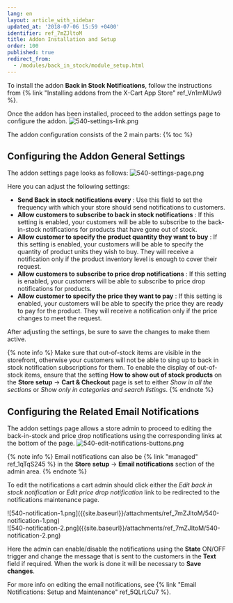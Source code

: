 ```yaml
---
lang: en
layout: article_with_sidebar
updated_at: '2018-07-06 15:59 +0400'
identifier: ref_7mZJltoM
title: Addon Installation and Setup
order: 100
published: true
redirect_from:
  - /modules/back_in_stock/module_setup.html
---
```

To install the addon **Back in Stock Notifications**, follow the instructions from {% link "Installing addons from the X-Cart App Store" ref_Vn1mMUw9 %}.

Once the addon has been installed, proceed to the addon settings page to configure the addon.
![540-settings-link.png]({{site.baseurl}}/attachments/ref_7mZJltoM/540-settings-link.png)

The addon configuration consists of the 2 main parts:
{% toc %}

## Configuring the Addon General Settings

The addon settings page looks as follows:
![540-settings-page.png]({{site.baseurl}}/attachments/ref_7mZJltoM/540-settings-page.png)

Here you can adjust the following settings:

* **Send Back in stock notifications every** : Use this field to set the frequency with which your store should send notifications to customers.
* **Allow customers to subscribe to back in stock notifications** : If this setting is enabled, your customers will be able to subscribe to the back-in-stock notifications for products that have gone out of stock.
* **Allow customer to specify the product quantity they want to buy** : If this setting is enabled, your customers will be able to specify the quantity of product units they wish to buy. They will receive a notification only if the product inventory level is enough to cover their request.
* **Allow customers to subscribe to price drop notifications** : If this setting is enabled, your customers will be able to subscribe to price drop notifications for products.
* **Allow customer to specify the price they want to pay** : If this setting is enabled, your customers will be able to specify the price they are ready to pay for the product. They will receive a notification only if the price changes to meet the request.

After adjusting the settings, be sure to save the changes to make them active.

{% note info %}
Make sure that out-of-stock items are visible in the storefront, otherwise your customers will not be able to sing up to back in stock notification subscriptions for them. To enable the display of out-of-stock items, ensure that the setting **How to show out of stock products** on the **Store setup** -> **Cart & Checkout** page is set to either _Show in all the sections_ or _Show only in categories and search listings_.
{% endnote %}

## Configuring the Related Email Notifications

The addon settings page allows a store admin to proceed to editing the back-in-stock and price drop notifications using the corresponding links at the bottom of the page. 
![540-edit-notifications-buttons.png]({{site.baseurl}}/attachments/ref_7mZJltoM/540-edit-notifications-buttons.png)

{% note info %}
Email notifications can also be {% link "managed" ref_1qTqS245 %} in the **Store setup** -> **Email notifications** section of the admin area. 
{% endnote %}

To edit the notifications a cart admin should click either the _Edit back in stock notification_ or _Edit price drop notification_ link to be redirected to the notifications maintenance page. 

<div class="ui stackable two column grid">
  <div class="column" markdown="span">![540-notification-1.png]({{site.baseurl}}/attachments/ref_7mZJltoM/540-notification-1.png)</div>
  <div class="column" markdown="span">![540-notification-2.png]({{site.baseurl}}/attachments/ref_7mZJltoM/540-notification-2.png)</div>
</div>

Here the admin can enable/disable the notifications using the **State** ON/OFF trigger and change the message that is sent to the customers in the **Text** field if required. When the work is done it will be necessary to **Save changes**.

For more info on editing the email notifications, see {% link "Email Notifications: Setup and Maintenance" ref_5QLrLCu7 %}.
